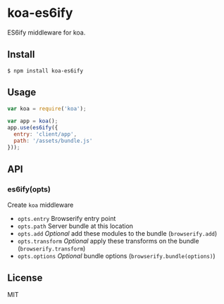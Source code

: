 # koa-es6ify

ES6ify middleware for koa.

## Install

```
$ npm install koa-es6ify
```

## Usage

```js
var koa = require('koa');

var app = koa();
app.use(es6ify({
  entry: 'client/app',
  path: '/assets/bundle.js'
}));
```

## API

### es6ify(opts)

Create `koa` middleware

- `opts.entry` Browserify entry point
- `opts.path` Server bundle at this location
- `opts.add` *Optional* add these modules to the bundle (`browserify.add`)
- `opts.transform` *Optional* apply these transforms on the bundle (`browserify.transform`)
- `opts.options` *Optional* bundle options (`browserify.bundle(options)`)

## License

MIT

